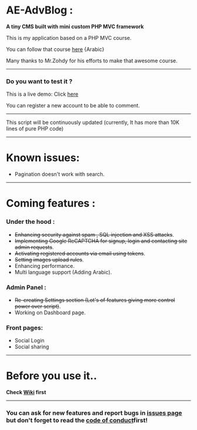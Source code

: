 # AE-AdvBlog :
**A tiny CMS built with mini custom PHP MVC framework**

This is my application based on a PHP MVC course.

You can follow that course [here](https://www.youtube.com/playlist?list=PLGO8ntvxgiZPZBHUGED6ItUujXylNGpMH) {Arabic}

Many thanks to Mr.Zohdy for his efforts to make that awesome course.
***
### Do you want to test it ?
This is a live demo:
Click [here](http://bit.ly/2v6C5mA)

You can register a new account to be able to comment.
***
This script will be continuously updated (currently, It has more than 10K lines of pure PHP code)
***
# Known issues:
- Pagination doesn't work with search.
***
# Coming features :
### Under the hood :
- ~~Enhancing security against spam , SQL injection and XSS attacks~~.
- ~~Implementing Google ReCAPTCHA for signup, login and contacting site admin requests~~.
- ~~Activating registered accounts via email using tokens~~.
- ~~Setting images upload rules~~.
- Enhancing performance.
- Multi language support (Adding Arabic).
### Admin Panel :
- ~~Re-creating Settings section (Lot's of features giving more control power over script)~~.
- Working on Dashboard page.
### Front pages:
- Social Login
- Social sharing
***
# Before you use it..
**Check [Wiki](https://github.com/akkk33/AE-AdvBlog/wiki) first**
***
### You can ask for new features and report bugs in [issues page](https://github.com/akkk33/AE-AdvBlog/issues) but don't forget to read the [code of conduct](https://github.com/akkk33/AE-AdvBlog/blob/master/CODE_OF_CONDUCT.md)first!